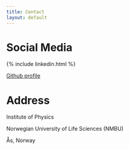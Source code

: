 ```yaml
---
title: Contact
layout: default
---
```


# Social Media
{% include linkedin.html %}

[Github profile](https://github.com/adrianusler)

# Address
Institute of Physics

Norwegian University of Life Sciences (NMBU)

&Aring;s, Norway